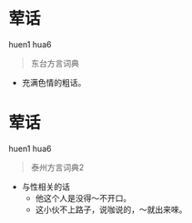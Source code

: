 # 荤话
huen1 hua6
> 东台方言词典
- 充满色情的粗话。

# 荤话
huen1 hua6
> 泰州方言词典2
- 与性相关的话
  - 他这个人是没得～不开口。
  - 这小伙不上路子，说咖说的，～就出来唻。
